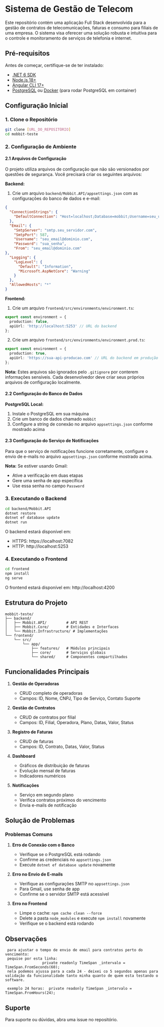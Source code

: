 # Sistema de Gestão de Telecom

Este repositório contém uma aplicação Full Stack desenvolvida para a gestão de contratos de telecomunicações, faturas e consumo para filiais de uma empresa. O sistema visa oferecer uma solução robusta e intuitiva para o controle e monitoramento de serviços de telefonia e internet.

## Pré-requisitos

Antes de começar, certifique-se de ter instalado:

- [.NET 6 SDK](https://dotnet.microsoft.com/download/dotnet/6.0)
- [Node.js 18+](https://nodejs.org/)
- [Angular CLI 17+](https://angular.io/cli)
- [PostgreSQL](https://www.postgresql.org/download/) ou [Docker](https://www.docker.com/products/docker-desktop/) (para rodar PostgreSQL em container)

## Configuração Inicial

### 1. Clone o Repositório

```bash
git clone [URL_DO_REPOSITÓRIO]
cd mobbit-teste
```

### 2. Configuração de Ambiente

#### 2.1 Arquivos de Configuração

O projeto utiliza arquivos de configuração que não são versionados por questões de segurança. Você precisará criar os seguintes arquivos:

**Backend:**
1. Crie um arquivo `backend/Mobbit.API/appsettings.json` com as configurações do banco de dados e e-mail:

```json
{
  "ConnectionStrings": {
    "DefaultConnection": "Host=localhost;Database=mobbit;Username=seu_usuario;Password=sua_senha"
  },
  "Email": {
    "SmtpServer": "smtp.seu_servidor.com",
    "SmtpPort": 587,
    "Username": "seu_email@dominio.com",
    "Password": "sua_senha",
    "From": "seu_email@dominio.com"
},
  "Logging": {
    "LogLevel": {
      "Default": "Information",
      "Microsoft.AspNetCore": "Warning"
    }
  },
  "AllowedHosts": "*"
}

```

**Frontend:**
1. Crie um arquivo `frontend/src/environments/environment.ts`:

```typescript
export const environment = {
  production: false,
  apiUrl: 'http://localhost:5253' // URL do backend
};
```

2. Crie um arquivo `frontend/src/environments/environment.prod.ts`:

```typescript
export const environment = {
  production: true,
  apiUrl: 'https://sua-api-producao.com' // URL do backend em produção
};
```

**Nota:** Estes arquivos são ignorados pelo `.gitignore` por conterem informações sensíveis. Cada desenvolvedor deve criar seus próprios arquivos de configuração localmente.

#### 2.2 Configuração do Banco de Dados

**PostgreSQL Local:**
1. Instale o PostgreSQL em sua máquina
2. Crie um banco de dados chamado `mobbit`
3. Configure a string de conexão no arquivo `appsettings.json` conforme mostrado acima

#### 2.3 Configuração do Serviço de Notificações

Para que o serviço de notificações funcione corretamente, configure o envio de e-mails no arquivo `appsettings.json` conforme mostrado acima.

**Nota:** Se estiver usando Gmail:
- Ative a verificação em duas etapas
- Gere uma senha de app específica
- Use essa senha no campo `Password`

### 3. Executando o Backend

```bash
cd backend/Mobbit.API
dotnet restore
dotnet ef database update
dotnet run
```

O backend estará disponível em:
- HTTPS: https://localhost:7082
- HTTP: http://localhost:5253

### 4. Executando o Frontend

```bash
cd frontend
npm install
ng serve
```

O frontend estará disponível em: http://localhost:4200

## Estrutura do Projeto

```
mobbit-teste/
├── backend/
│   ├── Mobbit.API/         # API REST
│   ├── Mobbit.Core/        # Entidades e Interfaces
│   └── Mobbit.Infrastructure/ # Implementações
└── frontend/
    └── src/
        └── app/
            ├── features/   # Módulos principais
            ├── core/       # Serviços globais
            └── shared/     # Componentes compartilhados
```

## Funcionalidades Principais

1. **Gestão de Operadoras**
   - CRUD completo de operadoras
   - Campos: ID, Nome, CNPJ, Tipo de Serviço, Contato Suporte

2. **Gestão de Contratos**
   - CRUD de contratos por filial
   - Campos: ID, Filial, Operadora, Plano, Datas, Valor, Status

3. **Registro de Faturas**
   - CRUD de faturas
   - Campos: ID, Contrato, Datas, Valor, Status

4. **Dashboard**
   - Gráficos de distribuição de faturas
   - Evolução mensal de faturas
   - Indicadores numéricos

5. **Notificações**
   - Serviço em segundo plano
   - Verifica contratos próximos do vencimento
   - Envia e-mails de notificação

## Solução de Problemas

### Problemas Comuns

1. **Erro de Conexão com o Banco**
   - Verifique se o PostgreSQL está rodando
   - Confirme as credenciais no `appsettings.json`
   - Execute `dotnet ef database update` novamente

2. **Erro no Envio de E-mails**
   - Verifique as configurações SMTP no `appsettings.json`
   - Para Gmail, use senha de app
   - Confirme se o servidor SMTP está acessível

3. **Erro no Frontend**
   - Limpe o cache: `npm cache clean --force`
   - Delete a pasta `node_modules` e execute `npm install` novamente
   - Verifique se o backend está rodando

## Observações

     para ajustar o tempo de envio de email para contratos perto do vencimento:
     pequise por esta linha:
                     private readonly TimeSpan _intervalo = TimeSpan.FromSeconds(60);
     nela podemos ajussa para a cada 24 - deixei co 5 segundos apenas para validação da funcionalidade tanto minha quanto de quem esta testando o software.

     exemplo 24 horas:  private readonly TimeSpan _intervalo = TimeSpan.FromHours(24);


## Suporte

Para suporte ou dúvidas, abra uma issue no repositório.
